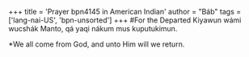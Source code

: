 +++
title = 'Prayer bpn4145 in American Indian'
author = "Báb"
tags = ['lang-nai-US', 'bpn-unsorted']
+++
#For the Departed
Kiyawun wámi wucshák Manto, qá yaqi nákum mus kuputukimun.

*We all come from God, and unto Him will we return.
